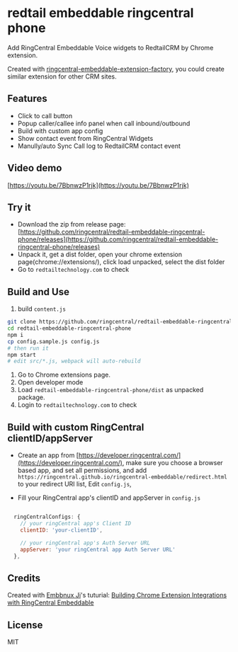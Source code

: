 # redtail embeddable ringcentral phone

Add RingCentral Embeddable Voice widgets to RedtailCRM by Chrome extension.

Created with [ringcentral-embeddable-extension-factory](https://github.com/ringcentral/ringcentral-embeddable-extension-factory), you could create similar extension for other CRM sites.

## Features

- Click to call button
- Popup caller/callee info panel when call inbound/outbound
- Build with custom app config
- Show contact event from RingCentral Widgets
- Manully/auto Sync Call log to RedtailCRM contact event

## Video demo

[https://youtu.be/7BbnwzP1rjk](https://youtu.be/7BbnwzP1rjk)

## Try it

- Download the zip from release page: [https://github.com/ringcentral/redtail-embeddable-ringcentral-phone/releases](https://github.com/ringcentral/redtail-embeddable-ringcentral-phone/releases)
- Unpack it, get a dist folder, open your chrome extension page(chrome://extensions/), click load unpacked, select the dist folder
- Go to `redtailtechnology.com` to check

## Build and Use

1. build `content.js`

```bash
git clone https://github.com/ringcentral/redtail-embeddable-ringcentral-phone.git
cd redtail-embeddable-ringcentral-phone
npm i
cp config.sample.js config.js
# then run it
npm start
# edit src/*.js, webpack will auto-rebuild
```

1. Go to Chrome extensions page.
2. Open developer mode
3. Load `redtail-embeddable-ringcentral-phone/dist` as unpacked package.
4. Login to `redtailtechnology.com` to check

## Build with custom RingCentral clientID/appServer

- Create an app from [https://developer.ringcentral.com/](https://developer.ringcentral.com/), make sure you choose a browser based app, and set all permissions, and add `https://ringcentral.github.io/ringcentral-embeddable/redirect.html` to your redirect URI list, Edit `config.js`,

- Fill your RingCentral app's clientID and appServer in `config.js`

```js

  ringCentralConfigs: {
    // your ringCentral app's Client ID
    clientID: 'your-clientID',

    // your ringCentral app's Auth Server URL
    appServer: 'your ringCentral app Auth Server URL'
  },
```

## Credits

Created with [Embbnux Ji](https://github.com/embbnux)'s tuturial:
 [Building Chrome Extension Integrations with RingCentral Embeddable](https://medium.com/ringcentral-developers/build-a-chrome-extension-with-ringcentral-embeddable-bb6faee808a3)

## License

MIT
